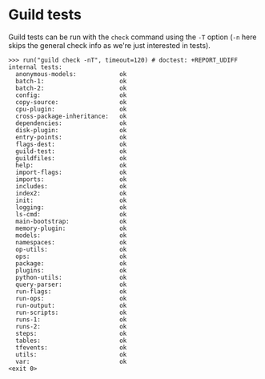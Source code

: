 # Guild tests

Guild tests can be run with the `check` command using the `-T` option
(`-n` here skips the general check info as we're just interested in
tests).

    >>> run("guild check -nT", timeout=120) # doctest: +REPORT_UDIFF
    internal tests:
      anonymous-models:            ok
      batch-1:                     ok
      batch-2:                     ok
      config:                      ok
      copy-source:                 ok
      cpu-plugin:                  ok
      cross-package-inheritance:   ok
      dependencies:                ok
      disk-plugin:                 ok
      entry-points:                ok
      flags-dest:                  ok
      guild-test:                  ok
      guildfiles:                  ok
      help:                        ok
      import-flags:                ok
      imports:                     ok
      includes:                    ok
      index2:                      ok
      init:                        ok
      logging:                     ok
      ls-cmd:                      ok
      main-bootstrap:              ok
      memory-plugin:               ok
      models:                      ok
      namespaces:                  ok
      op-utils:                    ok
      ops:                         ok
      package:                     ok
      plugins:                     ok
      python-utils:                ok
      query-parser:                ok
      run-flags:                   ok
      run-ops:                     ok
      run-output:                  ok
      run-scripts:                 ok
      runs-1:                      ok
      runs-2:                      ok
      steps:                       ok
      tables:                      ok
      tfevents:                    ok
      utils:                       ok
      var:                         ok
    <exit 0>
